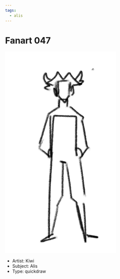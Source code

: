 ```yaml
---
tags:
  - alis
---
```


# Fanart 047

<img src="assets/2025-01-09_fanimage-080.png">

- Artist: Kiwi
- Subject: Alis
- Type: quickdraw
